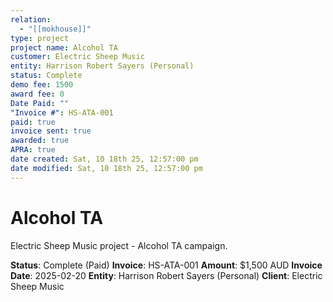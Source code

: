 ```yaml
---
relation:
  - "[[mokhouse]]"
type: project
project name: Alcohol TA
customer: Electric Sheep Music
entity: Harrison Robert Sayers (Personal)
status: Complete
demo fee: 1500
award fee: 0
Date Paid: ""
"Invoice #": HS-ATA-001
paid: true
invoice sent: true
awarded: true
APRA: true
date created: Sat, 10 18th 25, 12:57:00 pm
date modified: Sat, 10 18th 25, 12:57:00 pm
---
```


# Alcohol TA

Electric Sheep Music project - Alcohol TA campaign.

**Status**: Complete (Paid)
**Invoice**: HS-ATA-001
**Amount**: $1,500 AUD
**Invoice Date**: 2025-02-20
**Entity**: Harrison Robert Sayers (Personal)
**Client**: Electric Sheep Music
